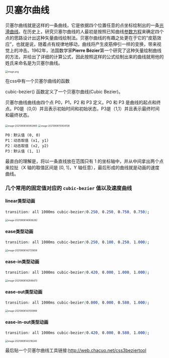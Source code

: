 # 贝塞尔曲线

贝塞尔曲线就是这样的一条曲线，它是依据四个位置任意的点坐标绘制出的一条[光滑曲线](https://baike.baidu.com/item/光滑曲线)。在历史上，研究贝塞尔曲线的人最初是按照已知曲线[参数方程](https://baike.baidu.com/item/参数方程)来确定四个点的思路设计出这种矢量曲线绘制法。贝塞尔曲线的有趣之处更在于它的“皮筋效应”，也就是说，随着点有规律地移动，曲线将产生皮筋伸引一样的变换，带来视觉上的冲击。1962年，法国数学家**Pierre Bézier**第一个研究了这种矢量绘制曲线的方法，并给出了详细的计算公式，因此按照这样的公式绘制出来的曲线就用他的姓氏来命名是为贝塞尔曲线。

<img src="https://p1-juejin.byteimg.com/tos-cn-i-k3u1fbpfcp/b8fec96e61e24904b949926a6c4394a8~tplv-k3u1fbpfcp-watermark.image" alt="image.png" style="zoom:50%;" />

在css中有一个贝塞尔曲线的函数

cubic-bezier() 函数定义了一个贝塞尔曲线(Cubic Bezier)。

贝塞尔曲线曲线由四个点 P0，P1，P2 和 P3 定义。P0 和 P3 是曲线的起点和终点。P0是（0,0）并且表示初始时间和初始状态，P3是（1,1）并且表示最终时间和最终状态。

<img src="/Users/caiyifan5/Library/Application Support/typora-user-images/image-20210806145952665.png" alt="image-20210806145952665" style="zoom:50%;" />

<img src="/Users/caiyifan5/Library/Application Support/typora-user-images/image-20210806110934108.png" alt="image-20210806110934108" style="zoom:50%;" />

```
P0：默认值 (0, 0)
P1：动态取值 (x1, y1)
P2：动态取值 (x2, y2)
P3：默认值 (1, 1)
```

最直白的理解是，将以一条直线放在范围只有 1 的坐标轴中，并从中间拿出两个点来拉扯（X 轴的取值区间是 [0, 1]，Y 轴任意），最后形成的曲线就是动画的速度曲线。

### 几个常用的固定值对应的 `cubic-bezier` 值以及速度曲线

#### linear类型动画

```css
transition: all 1000ms cubic-bezier(0.250, 0.250, 0.750, 0.750); 
```

<img src="/Users/caiyifan5/Library/Application Support/typora-user-images/image-20210806140636262.png" alt="image-20210806140636262" style="zoom:50%;" />

#### ease类型动画

```css
transition: all 1000ms cubic-bezier(0.250, 0.100, 0.250, 1.000);
```

<img src="/Users/caiyifan5/Library/Application Support/typora-user-images/image-20210806142725658.png" alt="image-20210806142725658" style="zoom:50%;" />

#### ease-in类型动画

```css
transition: all 1000ms cubic-bezier(0.420, 0.000, 1.000, 1.000); 
```

<img src="/Users/caiyifan5/Library/Application Support/typora-user-images/image-20210806142846473.png" alt="image-20210806142846473" style="zoom:50%;" />

#### ease-out类型动画

```css
transition: all 1000ms cubic-bezier(0.000, 0.000, 0.580, 1.000); 
```

<img src="/Users/caiyifan5/Library/Application Support/typora-user-images/image-20210806143100989.png" alt="image-20210806143100989" style="zoom:50%;" />

#### ease-in-out类型动画

```css
transition: all 1000ms cubic-bezier(0.420, 0.000, 0.580, 1.000); 
```

<img src="/Users/caiyifan5/Library/Application Support/typora-user-images/image-20210806143316240.png" alt="image-20210806143316240" style="zoom:50%;" />

最后贴一个贝塞尔曲线工具链接:http://web.chacuo.net/css3beziertool

